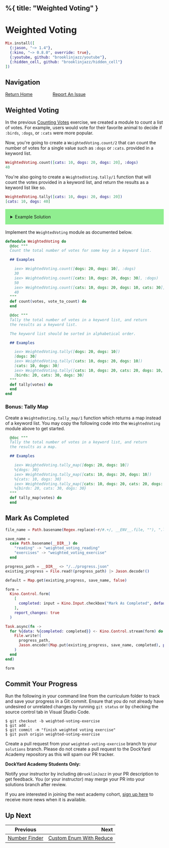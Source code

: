 %{
  title: "Weighted Voting"
}
---
# Weighted Voting

```elixir
Mix.install([
  {:jason, "~> 1.4"},
  {:kino, "~> 0.8.0", override: true},
  {:youtube, github: "brooklinjazz/youtube"},
  {:hidden_cell, github: "brooklinjazz/hidden_cell"}
])
```

## Navigation

[Return Home](../start.livemd)<span style="padding: 0 30px"></span>
[Report An Issue](https://github.com/DockYard-Academy/beta_curriculum/issues/new?assignees=&labels=&template=issue.md&title=)

## Weighted Voting

In the previous [Counting Votes](./counting_votes.livemd) exercise, we created a module to count a list of votes. For example, users would vote for their favorite animal to decide if `:birds`, `:dogs`, or `:cats` were more popular.

Now, you're going to create a `WeightedVoting.count/2` that can count the number of votes for a single value such as `:dogs` or `:cats`. provided in a keyword list.

<!-- livebook:{"force_markdown":true} -->

```elixir
WeightedVoting.count([cats: 10, dogs: 20, dogs: 20], :dogs)
40
```

You're also going to create a `WeightedVoting.tally/1` function that will count the votes provided in a keyword list, and return the results as a keyword list like so.

<!-- livebook:{"force_markdown":true} -->

```elixir
WeightedVoting.tally([cats: 10, dogs: 20, dogs: 20])
[cats: 10, dogs: 40]
```

<details style="background-color: lightgreen; padding: 1rem; margin: 1rem 0;">
<summary>Example Solution</summary>

```elixir
defmodule WeightedVoting do
  def count(votes, vote_to_count) do
    Enum.reduce(votes, 0, fn {key, value}, acc ->
      if key == vote_to_count do
        acc + value
      else
        acc
      end
    end)
  end

  def tally(votes) do
    Enum.reduce(votes, [], fn {key, vote_count}, acc ->
      Keyword.update(acc, key, vote_count, fn existing_value ->
        existing_value + vote_count
      end)
    end)
  end

  def tally_map(votes) do
    Enum.reduce(votes, %{}, fn {key, vote_count}, acc ->
      Map.update(acc, key, vote_count, fn existing_value ->
        existing_value + vote_count
      end)
    end)
  end
end
```

</details>

Implement the `WeightedVoting` module as documented below.

```elixir
defmodule WeightedVoting do
  @doc """
  Count the total number of votes for some key in a keyword list.

  ## Examples

    iex> WeightedVoting.count([dogs: 20, dogs: 10], :dogs)
    30
    iex> WeightedVoting.count([cats: 10, dogs: 20, dogs: 30], :dogs)
    50
    iex> WeightedVoting.count([cats: 10, dogs: 20, dogs: 10, cats: 30], :cats)
    40
  """
  def count(votes, vote_to_count) do
  end

  @doc """
  Tally the total number of votes in a keyword list, and return
  the results as a keyword list.

  The keyword list should be sorted in alphabetical order.

  ## Examples

    iex> WeightedVoting.tally([dogs: 20, dogs: 10])
    [dogs: 30]
    iex> WeightedVoting.tally([cats: 10, dogs: 20, dogs: 10])
    [cats: 10, dogs: 30]
    iex> WeightedVoting.tally([cats: 10, dogs: 20, cats: 20, dogs: 10, birds: 20])
    [birds: 20, cats: 30, dogs: 30]
  """
  def tally(votes) do
  end
end
```

### Bonus: Tally Map

Create a `WeightedVoting.tally_map/1` function which returns a map instead of a keyword list.
You may copy the following code into the `WeightedVoting` module above to get started.

<!-- livebook:{"force_markdown":true} -->

```elixir
  @doc """
  Tally the total number of votes in a keyword list, and return
  the results as a map.

  ## Examples

    iex> WeightedVoting.tally_map([dogs: 20, dogs: 10])
    %{dogs: 30}
    iex> WeightedVoting.tally_map([cats: 10, dogs: 20, dogs: 10])
    %{cats: 10, dogs: 30}
    iex> WeightedVoting.tally_map([cats: 10, dogs: 20, cats: 20, dogs: 10, birds: 20])
    %{birds: 20, cats: 30, dogs: 30}
  """
  def tally_map(votes) do
  end
```

## Mark As Completed

<!-- livebook:{"attrs":{"source":"file_name = Path.basename(Regex.replace(~r/#.+/, __ENV__.file, \"\"), \".livemd\")\n\nsave_name =\n  case Path.basename(__DIR__) do\n    \"reading\" -> \"weighted_voting_reading\"\n    \"exercises\" -> \"weighted_voting_exercise\"\n  end\n\nprogress_path = __DIR__ <> \"/../progress.json\"\nexisting_progress = File.read!(progress_path) |> Jason.decode!()\n\ndefault = Map.get(existing_progress, save_name, false)\n\nform =\n  Kino.Control.form(\n    [\n      completed: input = Kino.Input.checkbox(\"Mark As Completed\", default: default)\n    ],\n    report_changes: true\n  )\n\nTask.async(fn ->\n  for %{data: %{completed: completed}} <- Kino.Control.stream(form) do\n    File.write!(\n      progress_path,\n      Jason.encode!(Map.put(existing_progress, save_name, completed), pretty: true)\n    )\n  end\nend)\n\nform","title":"Track Your Progress"},"chunks":null,"kind":"Elixir.HiddenCell","livebook_object":"smart_cell"} -->

```elixir
file_name = Path.basename(Regex.replace(~r/#.+/, __ENV__.file, ""), ".livemd")

save_name =
  case Path.basename(__DIR__) do
    "reading" -> "weighted_voting_reading"
    "exercises" -> "weighted_voting_exercise"
  end

progress_path = __DIR__ <> "/../progress.json"
existing_progress = File.read!(progress_path) |> Jason.decode!()

default = Map.get(existing_progress, save_name, false)

form =
  Kino.Control.form(
    [
      completed: input = Kino.Input.checkbox("Mark As Completed", default: default)
    ],
    report_changes: true
  )

Task.async(fn ->
  for %{data: %{completed: completed}} <- Kino.Control.stream(form) do
    File.write!(
      progress_path,
      Jason.encode!(Map.put(existing_progress, save_name, completed), pretty: true)
    )
  end
end)

form
```

## Commit Your Progress

Run the following in your command line from the curriculum folder to track and save your progress in a Git commit.
Ensure that you do not already have undesired or unrelated changes by running `git status` or by checking the source control tab in Visual Studio Code.

```
$ git checkout -b weighted-voting-exercise
$ git add .
$ git commit -m "finish weighted voting exercise"
$ git push origin weighted-voting-exercise
```

Create a pull request from your `weighted-voting-exercise` branch to your `solutions` branch.
Please do not create a pull request to the DockYard Academy repository as this will spam our PR tracker.

**DockYard Academy Students Only:**

Notify your instructor by including `@BrooklinJazz` in your PR description to get feedback.
You (or your instructor) may merge your PR into your solutions branch after review.

If you are interested in joining the next academy cohort, [sign up here](https://academy.dockyard.com/) to receive more news when it is available.

## Up Next

| Previous                                           | Next                                                                   |
| -------------------------------------------------- | ---------------------------------------------------------------------: |
| [Number Finder](../exercises/number_finder.livemd) | [Custom Enum With Reduce](../exercises/custom_enum_with_reduce.livemd) |

